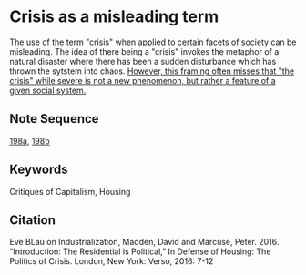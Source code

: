 # Crisis as a misleading term

The use of the term "crisis" when applied to certain facets of society can be misleading. The idea of there being a "crisis" invokes the metaphor of a natural disaster where there has been a sudden disturbance which has thrown the sytstem into chaos. 
[However, this framing often misses that "the crisis" while severe is not a new phenomenon, but rather a feature of a given social system.](198a_HousingCrisisMadden.md). 

## Note Sequence
[198a](198a_HousingCrisisMadden.md), [198b](198b_EngelsCrisis.md)

## Keywords
Critiques of Capitalism, Housing

## Citation 
Eve BLau on Industrialization, Madden, David and Marcuse, Peter. 2016. “Introduction: The Residential is Political,” In Defense of Housing: The Politics of Crisis. London, New York: Verso, 2016: 7-12

